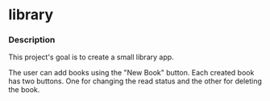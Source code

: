 # library

### Description

This project's goal is to create a small library app.

The user can add books using the "New Book" button. Each created book has two buttons. One for changing the read status and the other for deleting the book.